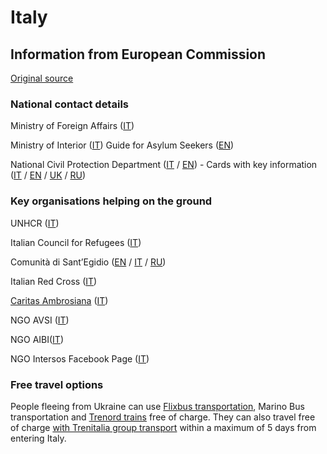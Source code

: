 # Italy

## Information from European Commission

[Original source ](https://ec.europa.eu/info/strategy/priorities-2019-2024/stronger-europe-world/eu-solidarity-ukraine/eu-assistance-ukraine/information-people-fleeing-war-ukraine)

### National contact details

Ministry of Foreign Affairs ([IT](https://www.esteri.it/en/sala_stampa/archivionotizie/comunicati/2022/03/fornitura-di-beni-umanitari-in-favore-della-popolazione-ucraina/))

Ministry of Interior ([IT](https://www.interno.gov.it/it/info-utili-lingresso-dei-profughi-ucraini-italia)) Guide for Asylum Seekers ([EN](https://www.interno.gov.it/sites/default/files/allegati/la_guida_in_inglese.pdf))

National Civil Protection Department ([IT](https://emergenze.protezionecivile.gov.it/it/umanitarie) / [EN](https://emergenze.protezionecivile.gov.it/en/humanitarian)) - Cards with key information ([IT](https://emergenze.protezionecivile.gov.it/static/96d8a2c6556508cf2ca1b3d6bc602ec5/benvenuto-ita_4.pdf) / [EN](https://emergenze.protezionecivile.gov.it/static/7987473fbd98ca6477a659e6fd390df3/benvenuto-eng_4.pdf) / [UK](https://emergenze.protezionecivile.gov.it/static/59fdc9a349113f57459ca75180b23105/benvenuto-ucr_4.pdf) / [RU](https://emergenze.protezionecivile.gov.it/static/0b0ed0eb16b9a9c3cc6f2c54b0fa3ddd/benvenuto-rus_5.pdf))

### Key organisations helping on the ground

UNHCR ([IT](https://help.unhcr.org/italy/))

Italian Council for Refugees ([IT](http://www.cir-onlus.org/))

Comunità di Sant’Egidio ([EN](https://www.santegidio.org/pageID/30704/langID/en/itemID/169/Ukrainian-Emergency--Donate-now.html) / [IT](https://www.santegidio.org/pageID/1/langID/it/HOME.html) / [RU](https://www.santegidio.org/pageID/1/langID/ru/HOME.html))

Italian Red Cross ([IT](https://cri.it/emergenzaucraina/))

[Caritas Ambrosiana](https://caritasambrosiana.it/area-per-la-stampa/approfondimenti-area-per-la-stampa/aiuto-ai-profughi-ucraini) ([IT](https://caritasambrosiana.it/area-per-la-stampa/approfondimenti-area-per-la-stampa/aiuto-ai-profughi-ucraini))

NGO AVSI ([IT](https://www.avsi.org/it/campaign/emergenza-ucraina-standwithukraine/88/))

NGO AIBI([IT](https://www.aibi.it/ita/bambinixlapace/?utm_source=site-ita&utm_medium=button&utm_campaign=bambinixlapace&utm_id=bambinixlapace-menu-new))

NGO Intersos Facebook Page ([IT](https://www.facebook.com/donate/1389972194776670/))

### Free travel options

People fleeing from Ukraine can use [Flixbus transportation](https://corporate.flixbus.com/flixbus-supports-ukraine/), Marino Bus transportation and [Trenord trains](https://www.trenord.it/news/trenord-informa/comunicati-stampa/ucraina-i-cittadini-in-fuga-dalla-guerra-possono-viaggiare-gratuitamente-sui-treni-trenord/) free of charge. They can also travel free of charge [with Trenitalia group transport](https://www.protezionecivile.gov.it/it/comunicato-stampa/emergenza-ucraina-firmata-lordinanza-sulla-gratuita-dei-trasporti-i-cittadini-ucraini-italia-0) within a maximum of 5 days from entering Italy.